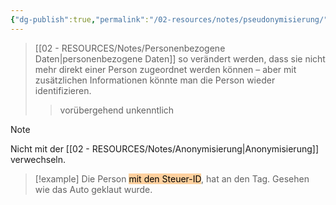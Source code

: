 ```yaml
---
{"dg-publish":true,"permalink":"/02-resources/notes/pseudonymisierung/","tags":["ausbildung/gfn/ap1","sicherheit/it-sicherheit"],"noteIcon":"","updated":"2025-09-27T01:32:43.817+02:00"}
---
```


>[[02 - RESOURCES/Notes/Personenbezogene Daten\|personenbezogene Daten]] so verändert werden, dass sie nicht mehr direkt einer Person zugeordnet werden können – aber mit zusätzlichen Informationen könnte man die Person wieder identifizieren.
>>vorübergehend unkenntlich

>[!note] 
>Nicht mit der [[02 - RESOURCES/Notes/Anonymisierung\|Anonymisierung]] verwechseln.

>[!example] 
>Die Person <mark style="background: #FFB86CA6;">mit den Steuer-ID</mark>, hat an den Tag.
>Gesehen wie das Auto geklaut wurde.

